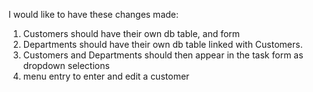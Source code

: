 I would like to have these changes made:

1. Customers should have their own db table, and form
2. Departments should have their own db table linked with Customers.
3. Customers and Departments should then appear in the task form as dropdown selections
4. menu entry to enter and edit a customer
